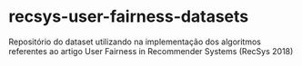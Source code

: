 # recsys-user-fairness-datasets
Repositório do dataset utilizando na implementação dos algoritmos referentes ao artigo User Fairness in Recommender Systems (RecSys  2018)
